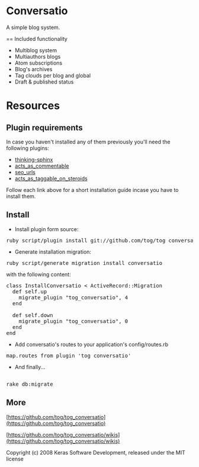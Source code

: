 Conversatio
===========

A simple blog system.

== Included functionality

* Multiblog system
* Multiauthors blogs
* Atom subscriptions
* Blog's archives
* Tag clouds per blog and global
* Draft & published status

Resources
=========

Plugin requirements
-------------------

In case you haven't installed any of them previously you'll need the following plugins:

* [thinking-sphinx](https://github.com/tog/tog/wikis/3rd-party-plugins-thinking-sphinx)
* [acts\_as\_commentable](https://github.com/tog/tog/wikis/3rd-party-plugins-acts_as_commentable)
* [seo\_urls](https://github.com/tog/tog/wikis/3rd-party-plugins-seo_urls)
* [acts\_as\_taggable\_on\_steroids](https://github.com/tog/tog/wikis/3rd-party-plugins-acts_as_taggable_on_steroids)

Follow each link above for a short installation guide incase you have to install them.			

Install
-------

* Install plugin form source:

<pre>
ruby script/plugin install git://github.com/tog/tog_conversatio.git
</pre>

* Generate installation migration:

<pre>
ruby script/generate migration install_conversatio
</pre>

with the following content:

<pre>
class InstallConversatio < ActiveRecord::Migration
  def self.up
    migrate_plugin "tog_conversatio", 4
  end

  def self.down
    migrate_plugin "tog_conversatio", 0
  end
end
</pre>

* Add conversatio's routes to your application's config/routes.rb

<pre>
map.routes_from_plugin 'tog_conversatio'
</pre> 

* And finally...

<pre> 
rake db:migrate
</pre> 

More
-------

[https://github.com/tog/tog_conversatio](https://github.com/tog/tog_conversatio)

[https://github.com/tog/tog_conversatio/wikis](https://github.com/tog/tog_conversatio/wikis)


Copyright (c) 2008 Keras Software Development, released under the MIT license
